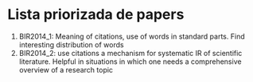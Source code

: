 # Lista priorizada de papers

1. BIR2014_1: Meaning of citations, use of words in standard parts. Find interesting distribution of words
2. BIR2014_2: use citations a mechanism for systematic IR of scientific literature. Helpful in situations in which one needs a comprehensive overview of a research topic
